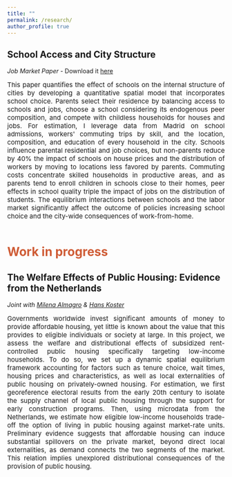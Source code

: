 ```yaml
---
title: ""
permalink: /research/
author_profile: true
---
```


## School Access and City Structure
*Job Market Paper* - Download it <a href="https://giorgiopietrabissa.github.io/files/school_sorting.pdf" target="_blank">here</a>

<div align='justify'>
  <span style="font-size:15px">
  This paper quantifies the effect of schools on the internal structure of cities by developing a quantitative spatial model that incorporates school choice. Parents select their residence by balancing access to schools and jobs, choose a school considering its endogenous peer composition, and compete with childless households for houses and jobs. For estimation, I leverage data from Madrid on school admissions, workers' commuting trips by skill, and the location, composition, and education of every household in the city. Schools influence parental residential and job choices, but non-parents reduce by 40% the impact of schools on house prices and the distribution of workers by moving to locations less favored by parents. Commuting costs concentrate skilled households in productive areas, and as parents tend to enroll children in schools close to their homes, peer effects in school quality triple the impact of jobs on the distribution of students. The equilibrium interactions between schools and the labor market significantly affect the outcome of policies increasing school choice and the city-wide consequences of work-from-home.    
  </span>
</div>
<br />

# <span style="color:#CF5C36"> Work in progress </span>

## The Welfare Effects of Public Housing: Evidence from the Netherlands
*Joint with <a href="https://www.milena-almagro.com/" target="_blank">Milena Almagro</a> & <a href="https://www.urbaneconomics.nl/" target="_blank">Hans Koster</a>*

<div align='justify'>
<span style="font-size:15px">
Governments worldwide invest significant amounts of money to provide affordable housing, yet little is known about the value that this provides to eligible individuals or society at large. In this project, we assess the welfare and distributional effects of subsidized rent-controlled public housing specifically targeting low-income households. To do so, we set up a dynamic spatial equilibrium framework accounting for factors such as tenure choice, wait times, housing prices and characteristics, as well as local externalities of public housing on privately-owned housing. For estimation, we first georeference electoral results from the early 20th century to isolate the supply channel of local public housing through the support for early construction programs. Then, using microdata from the Netherlands, we estimate how eligible low-income households trade-off the option of living in public housing against market-rate units. Preliminary evidence suggests that affordable housing can induce substantial spillovers on the private market, beyond direct local externalities, as demand connects the two segments of the market. This relation implies unexplored distributional consequences of the provision of public housing.
</span>
</div>
